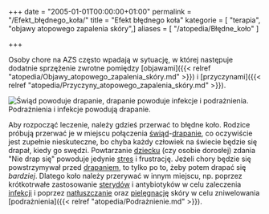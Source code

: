 +++
date = "2005-01-01T00:00:00+01:00"
permalink = "/Efekt_błędnego_koła/"
title = "Efekt błędnego koła"
kategorie = [ "terapia", "objawy atopowego zapalenia skóry",]
aliases = [ "/atopedia/Błędne_koło" ]

+++

Osoby chore na AZS często wpadają w sytuację, w której następuje dodatnie
sprzężenie zwrotne pomiędzy
[objawami]({{< relref "atopedia/Objawy_atopowego_zapalenia_skóry.md" >}}) i
[przyczynami]({{< relref "atopedia/Przyczyny_atopowego_zapalenia_skóry.md" >}}).

![Świąd powoduje drapanie, drapanie powoduje infekcje i podrażnienia. Podrażnienia i infekcje powodują drapanie.](/images/BledneKoloAZS.png "Efekt błędnego koła")

Aby rozpocząć leczenie, należy gdzieś przerwać to błędne koło. Rodzice próbują
przerwać je w miejscu połączenia
[świąd](/atopedia/Świąd)-[drapanie](/atopedia/Drapanie), co oczywiście jest
zupełnie nieskuteczne, bo chyba każdy człowiek na świecie będzie się drapał,
kiedy go swędzi. Powtarzanie [dziecku](/atopedia/Dzieci) (czy osobie dorosłej)
zdania "Nie drap się" powoduje jedynie
[stres](/atopedia/Stres_powodowany_przez_atopowe_zapalenie_skóry) i frustrację.
Jeżeli chory będzie się powstrzymywał przed [drapaniem](/atopedia/Drapanie), to
tylko po to, żeby potem drapać się *bardziej*. Dlatego koło należy przerywać w
innym miejscu, np. poprzez krótkotrwałe zastosowanie
[sterydów](/atopedia/Kortykosterydy) i antybiotyków w celu zaleczenia
[infekcji](/atopedia/Infekcja_skóry) i poprzez
[natłuszczanie](/atopedia/Natłuszczanie) oraz
[pielęgnację](/atopedia/Pielęgnacja) skóry w celu zniwelowania
[podrażnienia]({{< relref "atopedia/Podrażnienie.md" >}}).
